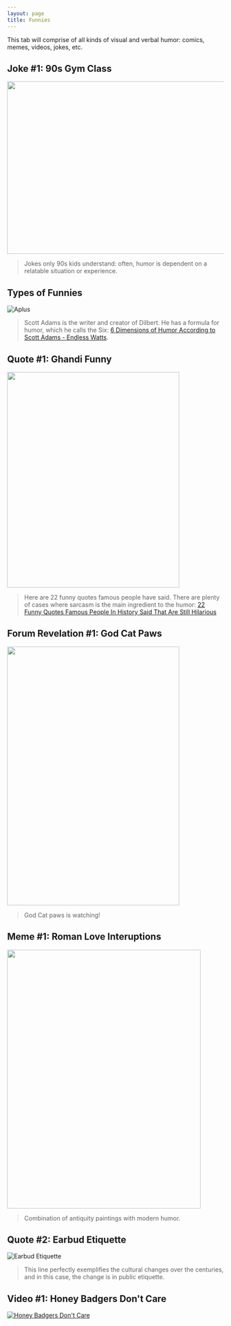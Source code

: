 ```yaml
---
layout: page
title: Funnies
---
```


<p class="message">
  This tab will comprise of all kinds of visual and verbal humor: comics, memes, videos, jokes, etc.
</p>

## Joke #1: 90s Gym Class
<a href="url"><img src="https://actamu.github.io/laughing-aggies/public/images/gym_class.png" height="400" width="600" ></a>
> Jokes only 90s kids understand: often, humor is dependent on a relatable situation or experience.

## Types of Funnies
![Aplus](https://actamu.github.io/laughing-aggies/public/images/Aplus.png)
> Scott Adams is the writer and creator of Dilbert.  He has a formula for humor, which he calls the Six: [6 Dimensions of Humor According to Scott Adams - Endless Watts](http://endlesswatts.com/6-dimensions-of-humor-according-to-scott-adams/).

## Quote #1: Ghandi Funny
<a href="url"><img src="https://actamu.github.io/laughing-aggies/public/images/ghandi_funny.jpeg" height="500" width="400" ></a>
> Here are 22 funny quotes famous people have said. There are plenty of cases where sarcasm is the main ingredient to the humor: [22 Funny Quotes Famous People In History Said That Are Still Hilarious](http://theawesomedaily.com/funny-quotes-from-famous-people-in-history/)

## Forum Revelation #1: God Cat Paws
<a href="url"><img src="https://actamu.github.io/laughing-aggies/public/images/cat_paws.jpg" height="600" width="400" ></a>
> God Cat paws is watching!

## Meme #1: Roman Love Interuptions
<a href="url"><img src="https://actamu.github.io/laughing-aggies/public/images/romancomedy.png" height="600" width="450" ></a>
> Combination of antiquity paintings with modern humor.

## Quote #2: Earbud Etiquette
![Earbud Etiquette](https://actamu.github.io/laughing-aggies/public/images/modern_hattip.png)
> This line perfectly exemplifies the cultural changes over the centuries, and in this case, the change is in public etiquette.

## Video #1: Honey Badgers Don't Care
[![Honey Badgers Don't Care](https://lh3.googleusercontent.com/ZIUMWBmLHSBXQgRNB-R8KTDBN_hOmUYI2mu85nLXXYy6QWTmm2Pe8OMbXYJTDD0BPvIM=s151)](https://www.youtube.com/watch?v=4r7wHMg5Yjg "Honey Badgers Don't Care")
